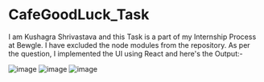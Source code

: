 # CafeGoodLuck_Task

I am Kushagra Shrivastava and this Task is a part of my Internship Process at Bewgle.
I have excluded the node modules from the repository.
As per the question, I implemented the UI using React and here's the Output:-

![image](https://user-images.githubusercontent.com/68742232/172457216-6769fbb7-74b4-4fa0-a845-0209b8b2280d.png)
![image](https://user-images.githubusercontent.com/68742232/172457276-8c4393f9-b29b-47b3-afb7-432c78f798fb.png)
![image](https://user-images.githubusercontent.com/68742232/172457317-9a701c71-d212-49ba-83fc-d5e10375f1d4.png)

